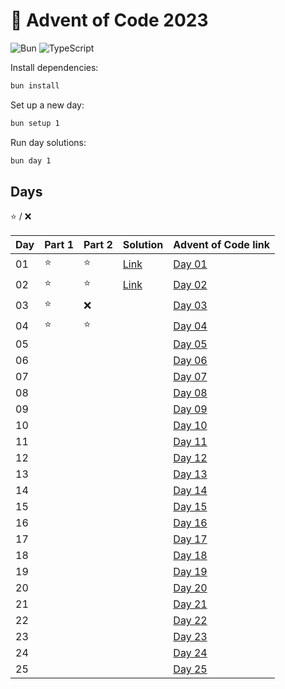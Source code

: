# 🎄 Advent of Code 2023

![Bun](https://img.shields.io/badge/Bun-%23000000.svg?style=for-the-badge&logo=bun&logoColor=white) ![TypeScript](https://img.shields.io/badge/typescript-%23007ACC.svg?style=for-the-badge&logo=typescript&logoColor=white)


Install dependencies:
```bash
bun install
```

Set up a new day:
```bash
bun setup 1
```

Run day solutions:
```bash
bun day 1
```

## Days
⭐ / ❌

| Day | Part 1 | Part 2 | Solution                      | Advent of Code link                            |
| --- | ------ | ------ | ----------------------------- | ---------------------------------------------- |
| 01  | ⭐      | ⭐      | [Link](./src/day-01/index.ts) | [Day 01](https://adventofcode.com/2023/day/1)  |
| 02  | ⭐      | ⭐      | [Link](./src/day-02/index.ts) | [Day 02](https://adventofcode.com/2023/day/2)  |
| 03  | ⭐      | ❌      |                               | [Day 03](https://adventofcode.com/2023/day/3)  |
| 04  | ⭐      | ⭐      |                               | [Day 04](https://adventofcode.com/2023/day/4)  |
| 05  |        |        |                               | [Day 05](https://adventofcode.com/2023/day/5)  |
| 06  |        |        |                               | [Day 06](https://adventofcode.com/2023/day/6)  |
| 07  |        |        |                               | [Day 07](https://adventofcode.com/2023/day/7)  |
| 08  |        |        |                               | [Day 08](https://adventofcode.com/2023/day/8)  |
| 09  |        |        |                               | [Day 09](https://adventofcode.com/2023/day/9)  |
| 10  |        |        |                               | [Day 10](https://adventofcode.com/2023/day/10) |
| 11  |        |        |                               | [Day 11](https://adventofcode.com/2023/day/11) |
| 12  |        |        |                               | [Day 12](https://adventofcode.com/2023/day/12) |
| 13  |        |        |                               | [Day 13](https://adventofcode.com/2023/day/13) |
| 14  |        |        |                               | [Day 14](https://adventofcode.com/2023/day/14) |
| 15  |        |        |                               | [Day 15](https://adventofcode.com/2023/day/15) |
| 16  |        |        |                               | [Day 16](https://adventofcode.com/2023/day/16) |
| 17  |        |        |                               | [Day 17](https://adventofcode.com/2023/day/17) |
| 18  |        |        |                               | [Day 18](https://adventofcode.com/2023/day/18) |
| 19  |        |        |                               | [Day 19](https://adventofcode.com/2023/day/19) |
| 20  |        |        |                               | [Day 20](https://adventofcode.com/2023/day/20) |
| 21  |        |        |                               | [Day 21](https://adventofcode.com/2023/day/21) |
| 22  |        |        |                               | [Day 22](https://adventofcode.com/2023/day/22) |
| 23  |        |        |                               | [Day 23](https://adventofcode.com/2023/day/23) |
| 24  |        |        |                               | [Day 24](https://adventofcode.com/2023/day/24) |
| 25  |        |        |                               | [Day 25](https://adventofcode.com/2023/day/25) |
